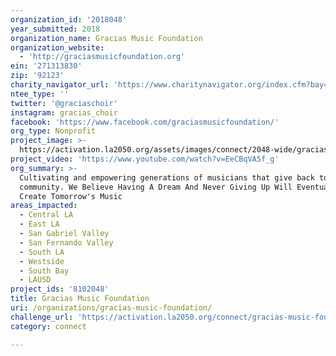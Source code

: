 ```yaml
---
organization_id: '2018048'
year_submitted: 2018
organization_name: Gracias Music Foundation
organization_website:
  - 'http://graciasmusicfoundation.org'
ein: '271313830'
zip: '92123'
charity_navigator_url: 'https://www.charitynavigator.org/index.cfm?bay=search.profile&ein=271313830'
ntee_type: ''
twitter: '@graciaschoir'
instagram: gracias_choir
facebook: 'https://www.facebook.com/graciasmusicfoundation/'
org_type: Nonprofit
project_image: >-
  https://activation.la2050.org/assets/images/connect/2048-wide/gracias-music-foundation.jpg
project_video: 'https://www.youtube.com/watch?v=EeCBqVA5f_g'
org_summary: >-
  Cultivating and empowering generations of musicians that give back to the
  community. We Believe Having A Dream And Never Giving Up Will Eventually
  Create Tomorrow's Music
areas_impacted:
  - Central LA
  - East LA
  - San Gabriel Valley
  - San Fernando Valley
  - South LA
  - Westside
  - South Bay
  - LAUSD
project_ids: '8102048'
title: Gracias Music Foundation
uri: /organizations/gracias-music-foundation/
challenge_url: 'https://activation.la2050.org/connect/gracias-music-foundation/'
category: connect

---
```

